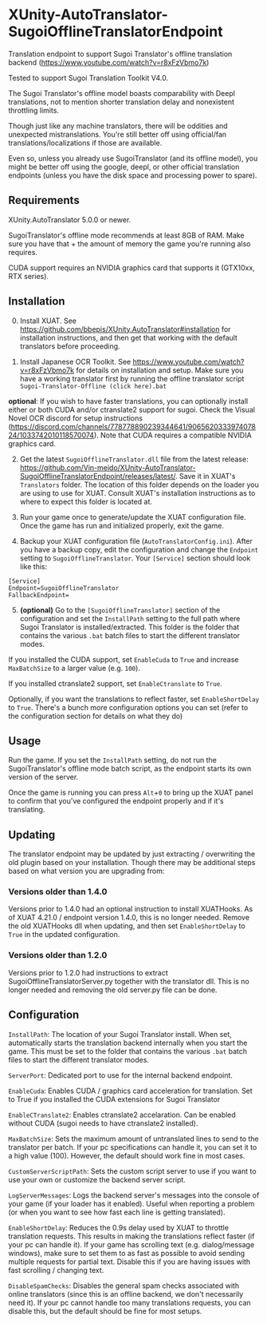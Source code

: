 # XUnity-AutoTranslator-SugoiOfflineTranslatorEndpoint

Translation endpoint to support Sugoi Translator's offline translation backend (https://www.youtube.com/watch?v=r8xFzVbmo7k)

Tested to support Sugoi Translation Toolkit V4.0.

The Sugoi Translator's offline model boasts comparability with Deepl translations, not to mention shorter translation delay and nonexistent throttling limits.

Though just like any machine translators, there will be oddities and unexpected mistranslations. You're still better off using official/fan translations/localizations if those are available.

Even so, unless you already use SugoiTranslator (and its offline model), you might be better off using the google, deepl, or other official translation endpoints (unless you have the disk space and processing power to spare).


## Requirements

XUnity.AutoTranslator 5.0.0 or newer.

SugoiTranslator's offline mode recommends at least 8GB of RAM. Make sure you have that + the amount of memory the game you're running also requires.

CUDA support requires an NVIDIA graphics card that supports it (GTX10xx, RTX series).


## Installation

0. Install XUAT. See https://github.com/bbepis/XUnity.AutoTranslator#installation for installation instructions, and then get that working with the default translators before proceeding.

1. Install Japanese OCR Toolkit. See https://www.youtube.com/watch?v=r8xFzVbmo7k for details on installation and setup. Make sure you have a working translator first by running the offline translator script `Sugoi-Translator-Offline (click here).bat`

**optional**: If you wish to have faster translations, you can optionally install either or both CUDA and/or ctranslate2 support for sugoi. Check the Visual Novel OCR discord for setup instructions (https://discord.com/channels/778778890239344641/906562033397407824/1033742010118570074). Note that CUDA requires a compatible NVIDIA graphics card.

2. Get the latest `SugoiOfflineTranslator.dll` file from the latest release: https://github.com/Vin-meido/XUnity-AutoTranslator-SugoiOfflineTranslatorEndpoint/releases/latest/. Save it in XUAT's `Translators` folder. The location of this folder depends on the loader you are using to use for XUAT. Consult XUAT's installation instructions as to where to expect this folder is located at.

3. Run your game once to generate/update the XUAT configuration file. Once the game has run and initialized properly, exit the game.

4. Backup your XUAT configuration file (`AutoTranslatorConfig.ini`). After you have a backup copy, edit the configuration and change the `Endpoint` setting to `SugoiOfflineTranslator`.  Your `[Service]` section should look like this:
```
[Service]
Endpoint=SugoiOfflineTranslator
FallbackEndpoint=
```

5. **(optional)** Go to the `[SugoiOfflineTranslator]` section of the configuration and set the `InstallPath` setting to the full path where Sugoi Translator is installed/extracted.  This folder is the folder that contains the various `.bat` batch files to start the different translator modes.

If you installed the CUDA support, set `EnableCuda` to `True` and increase `MaxBatchSize` to a larger value (e.g. `100`).

If you installed ctranslate2 support, set `EnableCtranslate` to `True`.

Optionally, if you want the translations to reflect faster, set `EnableShortDelay` to `True`. There's a bunch more configuration options you can set (refer to the configuration section for details on what they do)


## Usage

Run the game. If you set the `InstallPath` setting, do not run the SugoiTranslator's offline mode batch script, as the endpoint starts its own version of the server.

Once the game is running you can press `Alt`+`0` to bring up the XUAT panel to confirm that you've configured the endpoint properly and if it's translating.


## Updating

The translator endpoint may be updated by just extracting / overwriting the old plugin based on your installation. Though there may be additional steps based on what version you are upgrading from:

### Versions older than 1.4.0

Versions prior to 1.4.0 had an optional instruction to install XUATHooks. As of XUAT 4.21.0 / endpoint version 1.4.0, this is no longer needed. Remove the old XUATHooks dll when updating, and then set `EnableShortDelay` to `True` in the updated configuration.

### Versions older than 1.2.0

Versions prior to 1.2.0 had instructions to extract SugoiOfflineTranslatorServer.py together with the translator dll. This is no longer needed and removing the old server.py file can be done.


## Configuration

`InstallPath`: The location of your Sugoi Translator install. When set, automatically starts the translation backend internally when you start the game. This must be set to the folder that contains the various `.bat` batch files to start the different translator modes.

`ServerPort`: Dedicated port to use for the internal backend endpoint.

`EnableCuda`: Enables CUDA / graphics card acceleration for translation. Set to True if you installed the CUDA extensions for Sugoi Translator

`EnableCTranslate2`: Enables ctranslate2 accelaration. Can be enabled without CUDA (sugoi needs to have ctranslate2 installed).

`MaxBatchSize`: Sets the maximum amount of untranslated lines to send to the translator per batch. If your pc specifications can handle it, you can set it to a high value (100). However, the default should work fine in most cases.

`CustomServerScriptPath`: Sets the custom script server to use if you want to use your own or customize the backend server script.

`LogServerMessages`: Logs the backend server's messages into the console of your game (if your loader has it enabled). Useful when reporting a problem (or when you want to see how fast each line is getting translated).

`EnableShortDelay`: Reduces the 0.9s delay used by XUAT to throttle translation requests. This results in making the translations reflect faster (if your pc can handle it). If your game has scrolling text (e.g. dialog/message windows), make sure to set them to as fast as possible to avoid sending multiple requests for partial text. Disable this if you are having issues with fast scrolling / changing text.

`DisableSpamChecks`: Disables the general spam checks associated with online translators (since this is an offline backend, we don't necessarily need it). If your pc cannot handle too many translations requests, you can disable this, but the default should be fine for most setups.
